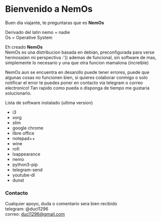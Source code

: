 # Bienvenido a NemOs

Buen dia viajante, te preguntaras que es **NemOs**


Derivado del latin nemo = nadie<br>
Os = Operative System


Eh creado **NemOs** <br>
NemOs es una distribucion basada en debian, preconfigurada para verse hermosa(en mi perspectiva :')) ademas de funcional, sin software de mas, simplemente lo necesario
y una que otra funcion mamalona (increible)

NemOs aun se encuentra en desarollo puede tener errores, puede que algunas cosas no funcionen bien, si quieres colaborar conmigo o solo notificar el error te puedes poner en contacto via telegram o correo electronico!
Tan rapido como pueda o disponga de tiempo me gustaria solucionarlo.

Lista de software instalado (ultima version)

- i3
- xorg
- slim
- google chrome
- libre office
- notepad++
- wine
- rofi
- lxappearance
- nemo
- python3-pip
- telegram-send
- youtube-dl
- dunst

### Contacto

Cualquier apoyo, duda o comentario sera bien recibido <br>
telegram: @ducl1296 <br>
correo: ducl1296@gmail.com
